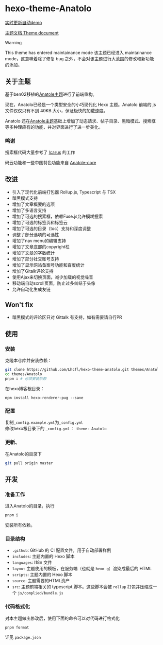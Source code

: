 # hexo-theme-Anatolo

[实时更新自动demo](https://lhcfl.github.io/Anatolodemo)

[主题文档 Theme document](https://lhcfl.github.io/Anatolodemo/tags/Anatolo-Tutorial/)

> [!warning]
> This theme has entered maintainance mode
> 该主题已经进入 maintainance mode，这意味着除了修复 bug 之外，不会对该主题进行大范围的修改和新功能的添加。

## 关于主题

基于ben02移植的[Anatole主题](https://github.com/Ben02/hexo-theme-Anatole)进行了前端重构。

现在，Anatolo已经是一个类型安全的小巧现代化 Hexo 主题。Anatolo 前端的 js 文件仅仅只有不到 40KB 大小，保证极快的加载速度。

Anatolo 还在[Anatole主题](https://github.com/Ben02/hexo-theme-Anatole)基础上增加了动态请求、帖子目录、黑暗模式、搜索框等多种理应有的功能，并对界面进行了进一步美化。

### 鸣谢

搜索框代码大量参考了 [Icarus](https://github.com/ppoffice/hexo-theme-icarus) 的工作

码云功能和一些中国特色功能来自 [Anatole-core](https://github.com/mrcore/hexo-theme-Anatole-Core)

## 改进

- 引入了现代化前端打包器 Rollup.js, Typescript 与 TSX
- 暗黑模式支持
- 增加了文章概要的选项
- 增加了多语言支持
- 增加了可选的搜索框，依赖Fuse.js允许模糊搜索
- 增加了可选的标签页和标签云
- 增加了可选的目录（toc）支持和深度调整
- 调整了部分选项的可选性
- 增加了nav menu的编辑支持
- 增加了文章底部的copyright栏
- 增加了文章的字数统计
- 增加了部分社交账号支持
- 增加了显示网站备案号功能和百度统计
- 增加了Gitalk评论支持
- 使用Ajax来切换页面，减少加载的视觉噪音
- 移动端自动scroll页面，防止过多纠结于头像
- 允许自动化生成友链

## Won't fix

- 暗黑模式的评论区只对 Gittalk 有支持，如有需要请自行PR

## 使用

### 安装

克隆本仓库并安装依赖：

```bash
git clone https://github.com/Lhcfl/hexo-theme-anatolo.git themes/Anatolo
cd themes/Anatolo
pnpm i # 必须安装依赖
```

在hexo博客根目录：

```
npm install hexo-renderer-pug --save
```

### 配置

复制`_config.example.yml`为`_config.yml`  
修改hexo根目录下的 `_config.yml` ： `theme: Anatolo`

### 更新、

在Anatolo的目录下

```bash
git pull origin master
```

## 开发

### 准备工作

进入Anatolo的目录，执行

```bash
pnpm i
```

安装所有依赖。

### 目录结构

- `.github`: GitHub 的 CI 配置文件，用于自动部署样例
- `includes`: 主题内置的 Hexo 脚本
- `languages`: I18n 文件
- `layout` 主题使用的模板，在服务端（也就是 `hexo g`）渲染成最后的 HTML
- `scripts`: 主题内置的 Hexo 脚本
- `source`: 主题需要的HTML资产
- `src`: 主题前端相关的 typescript 脚本。这些脚本会被 `rollup` 打包并压缩成一个 `js/complied/bundle.js`

### 代码格式化

对本主题做出修改后，使用下面的命令可以对代码进行格式化

```bash
pnpm format
```

详见 `package.json`
